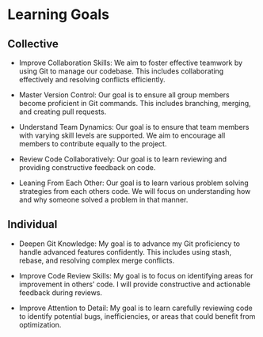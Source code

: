 # Learning Goals

## Collective

- Improve Collaboration Skills:
We aim to foster effective teamwork by using Git to manage our codebase.
This includes collaborating effectively and resolving conflicts efficiently.

- Master Version Control:
Our goal is to ensure all group members become proficient in Git commands.
This includes branching, merging, and creating pull requests.

- Understand Team Dynamics:
Our goal is to ensure that team members with varying skill levels are supported.
We aim to encourage all members to contribute equally to the project.

- Review Code Collaboratively:
Our goal is to learn reviewing and providing constructive feedback on code.

- Leaning From Each Other:
  Our goal is to learn various problem solving strategies from each others code.
  We will focus on understanding how and why someone solved a problem in that manner.

## Individual

- Deepen Git Knowledge:
My goal is to advance my Git proficiency to handle advanced features confidently.
This includes using stash, rebase, and resolving complex merge conflicts.

- Improve Code Review Skills:
My goal is to focus on identifying areas for improvement in others’ code.
I will provide constructive and actionable feedback during reviews.

- Improve Attention to Detail:
My goal is to learn carefully reviewing code to identify potential bugs, inefficiencies,
or areas that could benefit from optimization.

##
